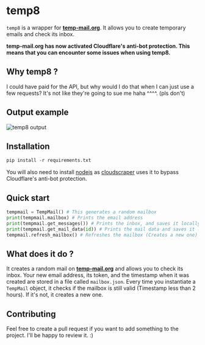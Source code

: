 # temp8

```temp8``` is a wrapper for **[temp-mail.org](https://temp-mail.org/en/)**. It allows you to create temporary emails and check its inbox.

**temp-mail.org has now activated Cloudflare's anti-bot protection. This means that you can encounter some issues when using temp8.**

## Why temp8 ?

I could have paid for the API, but why would I do that when I can just use a few requests? It's not like they're going to sue me haha ^^^^. (pls don't)

## Output example
![temp8 output](img/demo_fixed.gif?raw=true "temp8 output example")

## Installation
```py
pip install -r requirements.txt
```

You will also need to install [nodejs](https://nodejs.org/en/download/) as [cloudscraper](https://www.github.com/VeNoMouS/cloudscraper) uses it to bypass Cloudflare's anti-bot protection.

## Quick start
```py
tempmail = TempMail() # This generates a random mailbox
print(tempmail.mailbox) # Prints the email address
print(tempmail.get_messages()) # Prints the inbox, and saves it locally as a json file
print(tempmail.get_mail_data(id)) # Prints the mail data and saves it locally (Attachements included)
tempmail.refresh_mailbox() # Refreshes the mailbox (Creates a new one)
```

## What does it do ?
It creates a random mail on **[temp-mail.org](https://temp-mail.org/en/)** and allows you to check its inbox.
Your new email address, its token, and the timestamp when it was created are stored in a file called ```mailbox.json```.
Every time you instantiate a ```TempMail``` object, it checks if the mailbox is still valid (Timestamp less than 2 hours). If it's not, it creates a new one.

## Contributing
Feel free to create a pull request if you want to add something to the project. I'll be happy to review it. :)
